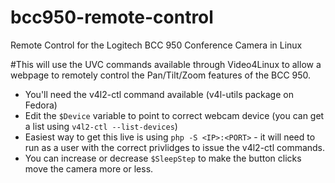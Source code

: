 # bcc950-remote-control
Remote Control for the Logitech BCC 950 Conference Camera in Linux

#This will use the UVC commands available through Video4Linux to allow a webpage to remotely control the Pan/Tilt/Zoom features of the BCC 950.


* You'll need the v4l2-ctl command available (v4l-utils package on Fedora)  
* Edit the `$Device` variable to point to correct webcam device (you can get a list using `v4l2-ctl --list-devices`)
* Easiest way to get this live is using `php -S <IP>:<PORT>` - it will need to run as a user with the correct privlidges to issue the v4l2-ctl commands.
* You can increase or decrease `$SleepStep` to make the button clicks move the camera more or less. 
